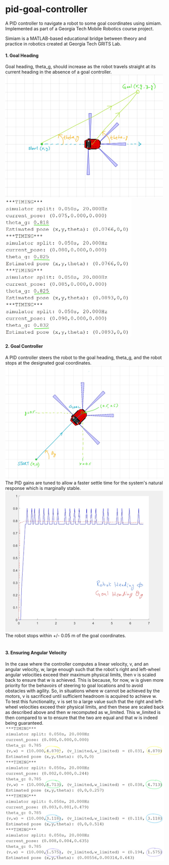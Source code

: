 # pid-goal-controller
A PID controller to navigate a robot to some goal coordinates using simiam. Implemented as part of a Georgia Tech Mobile Robotics course project.

Simiam is a MATLAB-based educational bridge between theory and practice in robotics created at Georgia Tech GRITS Lab.

<h4>1. Goal Heading</h4>
Goal heading, theta_g, should increase as the robot travels straight at its current heading in the absence of a goal controller.
<br>
<img src="https://github.com/Salman-H/pid-goal-controller/blob/master/figures/Inked1_theta_g_test_sim_LI.jpg" alt="" width="500">
<br>
<img src="https://github.com/Salman-H/pid-goal-controller/blob/master/figures/Inked1_theta_g_test_data_LI.jpg" alt="" width="400">

<h4>2. Goal Controller</h4>
A PID controller steers the robot to the goal heading, theta_g, and the robot stops at the designated goal coordinates.
<br>
<img src="https://github.com/Salman-H/pid-goal-controller/blob/master/figures/Inked3_pid_arrived_at_goal_sim_LI.jpg" alt="" width="600">
<br>
The PID gains are tuned to allow a faster settle time for the system's natural response which is marginally stable.
<br>
<img src="https://github.com/Salman-H/pid-goal-controller/blob/master/figures/Inked3_pid_settle_time_graph_LI.jpg" alt="" width="500">
<br>
The robot stops within +/- 0.05 m of the goal coordinates.
<br>
<img src="https://https://github.com/Salman-H/pid-goal-controller/blob/master/figures/Inked3_goal_final_pose_data_LI.jpg" alt="" width="500">
<br>

<h4>3. Ensuring Angular Velocity</h4>
In the case where the controller computes a linear velocity, v, and an angular velocity, w, large enough such that the robot's right and left-wheel
angular velocities exceed their maximum physical limits, then v is scaled back to ensure that w is achieved. This is because, for now, w 
is given more priority for the behavoirs of steering to goal locations and to avoid obstacles with agility. So, in situations where w cannot 
be achieved by the motors, v is sacrificed until sufficient headroom is acquired to achieve w.
<br>
To test this functionality, v is set to a large value such that the right and left-wheel velocities exceed their physical limits, and then 
these are scaled back as described above and then w recomputed as w_limited. This w_limited is then compared to w to ensure that the two are equal
and that w is indeed being guaranteed.
<br>
<img src="https://github.com/Salman-H/pid-goal-controller/blob/master/figures/Inked4_ensure_w_data_LI.jpg" alt="" width="600">


